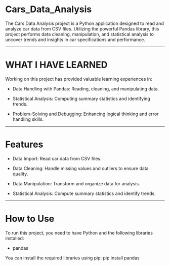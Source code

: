 # Cars_Data_Analysis


The Cars Data Analysis project is a Python application designed to read and analyze car data from CSV files. Utilizing the powerful Pandas library, this project performs data cleaning, manipulation, and statistical analysis to uncover trends and insights in car specifications and performance.

________________________________________________

# WHAT I HAVE LEARNED


Working on this project has provided valuable learning experiences in:

- Data Handling with Pandas: Reading, cleaning, and manipulating data.

- Statistical Analysis: Computing summary statistics and identifying trends.

- Problem-Solving and Debugging: Enhancing logical thinking and error handling skills.

________________________________________________

# Features


- Data Import: Read car data from CSV files.

- Data Cleaning: Handle missing values and outliers to ensure data quality.

- Data Manipulation: Transform and organize data for analysis.

- Statistical Analysis: Compute summary statistics and identify trends.

____________________________________________________

# How to Use

To run this project, you need to have Python and the following libraries installed:

- pandas

You can install the required libraries using pip:
    pip install pandas